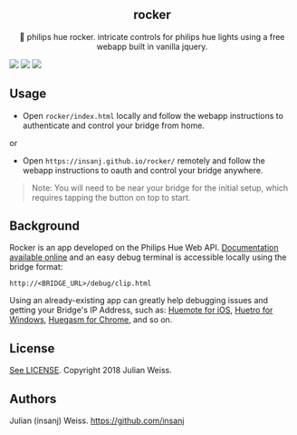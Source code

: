<h2 align="center">rocker</h2>

<p align="center">🤘 philips hue rocker. intricate controls for philips hue lights using a free webapp built in vanilla jquery.</p>

![](https://img.shields.io/badge/language-javascript-blue.svg)
![](https://img.shields.io/badge/conda-3.14.1-blue.svg)
[![](https://img.shields.io/aur/license/yaourt.svg?style=popout)](LICENSE)


## Usage

- Open `rocker/index.html` locally and follow the webapp instructions to authenticate and control your bridge from home.

or

- Open `https://insanj.github.io/rocker/` remotely and follow the webapp instructions to oauth and control your bridge anywhere.

> Note: You will need to be near your bridge for the initial setup, which requires tapping the button on top to start.

## Background

Rocker is an app developed on the Philips Hue Web API. [Documentation available online](https://developers.meethue.com/documentation/getting-started) and an easy debug terminal is accessible locally using the bridge format:

```
http://<BRIDGE_URL>/debug/clip.html
```

Using an already-existing app can greatly help debugging issues and getting your Bridge's IP Address, such as: [Huemote for iOS](http://huemoteapp.com/), [Huetro for Windows](https://www.microsoft.com/en-us/p/huetro-for-hue/9wzdncrfjj3t), [Huegasm for Chrome](https://chrome.google.com/webstore/detail/huegasm-for-philips-hue-l/mbjanbdhcpohhfecjgbdpcfhnnbofooj), and so on.

## License

[See LICENSE](LICENSE). Copyright 2018 Julian Weiss.

## Authors

Julian (insanj) Weiss. https://github.com/insanj
